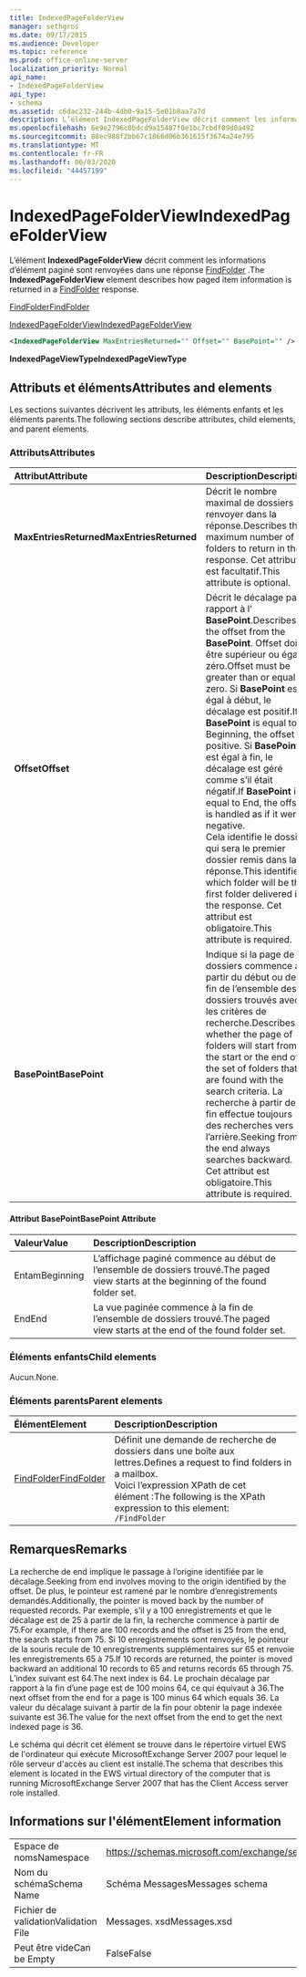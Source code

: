 ```yaml
---
title: IndexedPageFolderView
manager: sethgros
ms.date: 09/17/2015
ms.audience: Developer
ms.topic: reference
ms.prod: office-online-server
localization_priority: Normal
api_name:
- IndexedPageFolderView
api_type:
- schema
ms.assetid: c6dac232-244b-4db0-9a15-5e01b8aa7a7d
description: L’élément IndexedPageFolderView décrit comment les informations d’élément paginé sont renvoyées dans une réponse FindFolder.
ms.openlocfilehash: 6e9e2796c0bdcd9a15487f0e1bc7cbdf09d0a492
ms.sourcegitcommit: 88ec988f2bb67c1866d06b361615f3674a24e795
ms.translationtype: MT
ms.contentlocale: fr-FR
ms.lasthandoff: 06/03/2020
ms.locfileid: "44457199"
---
```

# <a name="indexedpagefolderview"></a><span data-ttu-id="714c1-103">IndexedPageFolderView</span><span class="sxs-lookup"><span data-stu-id="714c1-103">IndexedPageFolderView</span></span>

<span data-ttu-id="714c1-104">L’élément **IndexedPageFolderView** décrit comment les informations d’élément paginé sont renvoyées dans une réponse [FindFolder](findfolder.md) .</span><span class="sxs-lookup"><span data-stu-id="714c1-104">The **IndexedPageFolderView** element describes how paged item information is returned in a [FindFolder](findfolder.md) response.</span></span> 
  
[<span data-ttu-id="714c1-105">FindFolder</span><span class="sxs-lookup"><span data-stu-id="714c1-105">FindFolder</span></span>](findfolder.md)
  
[<span data-ttu-id="714c1-106">IndexedPageFolderView</span><span class="sxs-lookup"><span data-stu-id="714c1-106">IndexedPageFolderView</span></span>](indexedpagefolderview.md)
  
```xml
<IndexedPageFolderView MaxEntriesReturned="" Offset="" BasePoint="" />
```

 <span data-ttu-id="714c1-107">**IndexedPageViewType**</span><span class="sxs-lookup"><span data-stu-id="714c1-107">**IndexedPageViewType**</span></span>
## <a name="attributes-and-elements"></a><span data-ttu-id="714c1-108">Attributs et éléments</span><span class="sxs-lookup"><span data-stu-id="714c1-108">Attributes and elements</span></span>

<span data-ttu-id="714c1-109">Les sections suivantes décrivent les attributs, les éléments enfants et les éléments parents.</span><span class="sxs-lookup"><span data-stu-id="714c1-109">The following sections describe attributes, child elements, and parent elements.</span></span>
  
### <a name="attributes"></a><span data-ttu-id="714c1-110">Attributs</span><span class="sxs-lookup"><span data-stu-id="714c1-110">Attributes</span></span>

|<span data-ttu-id="714c1-111">**Attribut**</span><span class="sxs-lookup"><span data-stu-id="714c1-111">**Attribute**</span></span>|<span data-ttu-id="714c1-112">**Description**</span><span class="sxs-lookup"><span data-stu-id="714c1-112">**Description**</span></span>|
|:-----|:-----|
|<span data-ttu-id="714c1-113">**MaxEntriesReturned**</span><span class="sxs-lookup"><span data-stu-id="714c1-113">**MaxEntriesReturned**</span></span> <br/> |<span data-ttu-id="714c1-114">Décrit le nombre maximal de dossiers à renvoyer dans la réponse.</span><span class="sxs-lookup"><span data-stu-id="714c1-114">Describes the maximum number of folders to return in the response.</span></span> <span data-ttu-id="714c1-115">Cet attribut est facultatif.</span><span class="sxs-lookup"><span data-stu-id="714c1-115">This attribute is optional.</span></span>  <br/> |
|<span data-ttu-id="714c1-116">**Offset**</span><span class="sxs-lookup"><span data-stu-id="714c1-116">**Offset**</span></span> <br/> |<span data-ttu-id="714c1-117">Décrit le décalage par rapport à l' **BasePoint**.</span><span class="sxs-lookup"><span data-stu-id="714c1-117">Describes the offset from the **BasePoint**.</span></span> <span data-ttu-id="714c1-118">Offset doit être supérieur ou égal à zéro.</span><span class="sxs-lookup"><span data-stu-id="714c1-118">Offset must be greater than or equal to zero.</span></span> <span data-ttu-id="714c1-119">Si **BasePoint** est égal à début, le décalage est positif.</span><span class="sxs-lookup"><span data-stu-id="714c1-119">If **BasePoint** is equal to Beginning, the offset is positive.</span></span> <span data-ttu-id="714c1-120">Si **BasePoint** est égal à fin, le décalage est géré comme s’il était négatif.</span><span class="sxs-lookup"><span data-stu-id="714c1-120">If **BasePoint** is equal to End, the offset is handled as if it were negative.</span></span>  <br/> <span data-ttu-id="714c1-121">Cela identifie le dossier qui sera le premier dossier remis dans la réponse.</span><span class="sxs-lookup"><span data-stu-id="714c1-121">This identifies which folder will be the first folder delivered in the response.</span></span> <span data-ttu-id="714c1-122">Cet attribut est obligatoire.</span><span class="sxs-lookup"><span data-stu-id="714c1-122">This attribute is required.</span></span>  <br/> |
|<span data-ttu-id="714c1-123">**BasePoint**</span><span class="sxs-lookup"><span data-stu-id="714c1-123">**BasePoint**</span></span> <br/> |<span data-ttu-id="714c1-124">Indique si la page de dossiers commence à partir du début ou de la fin de l’ensemble des dossiers trouvés avec les critères de recherche.</span><span class="sxs-lookup"><span data-stu-id="714c1-124">Describes whether the page of folders will start from the start or the end of the set of folders that are found with the search criteria.</span></span> <span data-ttu-id="714c1-125">La recherche à partir de la fin effectue toujours des recherches vers l’arrière.</span><span class="sxs-lookup"><span data-stu-id="714c1-125">Seeking from the end always searches backward.</span></span> <span data-ttu-id="714c1-126">Cet attribut est obligatoire.</span><span class="sxs-lookup"><span data-stu-id="714c1-126">This attribute is required.</span></span>  <br/> |
   
#### <a name="basepoint-attribute"></a><span data-ttu-id="714c1-127">Attribut BasePoint</span><span class="sxs-lookup"><span data-stu-id="714c1-127">BasePoint Attribute</span></span>

|<span data-ttu-id="714c1-128">**Valeur**</span><span class="sxs-lookup"><span data-stu-id="714c1-128">**Value**</span></span>|<span data-ttu-id="714c1-129">**Description**</span><span class="sxs-lookup"><span data-stu-id="714c1-129">**Description**</span></span>|
|:-----|:-----|
|<span data-ttu-id="714c1-130">Entam</span><span class="sxs-lookup"><span data-stu-id="714c1-130">Beginning</span></span>  <br/> |<span data-ttu-id="714c1-131">L’affichage paginé commence au début de l’ensemble de dossiers trouvé.</span><span class="sxs-lookup"><span data-stu-id="714c1-131">The paged view starts at the beginning of the found folder set.</span></span>  <br/> |
|<span data-ttu-id="714c1-132">End</span><span class="sxs-lookup"><span data-stu-id="714c1-132">End</span></span>  <br/> |<span data-ttu-id="714c1-133">La vue paginée commence à la fin de l’ensemble de dossiers trouvé.</span><span class="sxs-lookup"><span data-stu-id="714c1-133">The paged view starts at the end of the found folder set.</span></span>  <br/> |
   
### <a name="child-elements"></a><span data-ttu-id="714c1-134">Éléments enfants</span><span class="sxs-lookup"><span data-stu-id="714c1-134">Child elements</span></span>

<span data-ttu-id="714c1-135">Aucun.</span><span class="sxs-lookup"><span data-stu-id="714c1-135">None.</span></span>
  
### <a name="parent-elements"></a><span data-ttu-id="714c1-136">Éléments parents</span><span class="sxs-lookup"><span data-stu-id="714c1-136">Parent elements</span></span>

|<span data-ttu-id="714c1-137">**Élément**</span><span class="sxs-lookup"><span data-stu-id="714c1-137">**Element**</span></span>|<span data-ttu-id="714c1-138">**Description**</span><span class="sxs-lookup"><span data-stu-id="714c1-138">**Description**</span></span>|
|:-----|:-----|
|[<span data-ttu-id="714c1-139">FindFolder</span><span class="sxs-lookup"><span data-stu-id="714c1-139">FindFolder</span></span>](findfolder.md) <br/> |<span data-ttu-id="714c1-140">Définit une demande de recherche de dossiers dans une boîte aux lettres.</span><span class="sxs-lookup"><span data-stu-id="714c1-140">Defines a request to find folders in a mailbox.</span></span>  <br/> <span data-ttu-id="714c1-141">Voici l’expression XPath de cet élément :</span><span class="sxs-lookup"><span data-stu-id="714c1-141">The following is the XPath expression to this element:</span></span>  <br/>  `/FindFolder` <br/> |
   
## <a name="remarks"></a><span data-ttu-id="714c1-142">Remarques</span><span class="sxs-lookup"><span data-stu-id="714c1-142">Remarks</span></span>

<span data-ttu-id="714c1-143">La recherche de end implique le passage à l’origine identifiée par le décalage.</span><span class="sxs-lookup"><span data-stu-id="714c1-143">Seeking from end involves moving to the origin identified by the offset.</span></span> <span data-ttu-id="714c1-144">De plus, le pointeur est ramené par le nombre d’enregistrements demandés.</span><span class="sxs-lookup"><span data-stu-id="714c1-144">Additionally, the pointer is moved back by the number of requested records.</span></span> <span data-ttu-id="714c1-145">Par exemple, s’il y a 100 enregistrements et que le décalage est de 25 à partir de la fin, la recherche commence à partir de 75.</span><span class="sxs-lookup"><span data-stu-id="714c1-145">For example, if there are 100 records and the offset is 25 from the end, the search starts from 75.</span></span> <span data-ttu-id="714c1-146">Si 10 enregistrements sont renvoyés, le pointeur de la souris recule de 10 enregistrements supplémentaires sur 65 et renvoie les enregistrements 65 à 75.</span><span class="sxs-lookup"><span data-stu-id="714c1-146">If 10 records are returned, the pointer is moved backward an additional 10 records to 65 and returns records 65 through 75.</span></span> <span data-ttu-id="714c1-147">L’index suivant est 64.</span><span class="sxs-lookup"><span data-stu-id="714c1-147">The next index is 64.</span></span> <span data-ttu-id="714c1-148">Le prochain décalage par rapport à la fin d’une page est de 100 moins 64, ce qui équivaut à 36.</span><span class="sxs-lookup"><span data-stu-id="714c1-148">The next offset from the end for a page is 100 minus 64 which equals 36.</span></span> <span data-ttu-id="714c1-149">La valeur du décalage suivant à partir de la fin pour obtenir la page indexée suivante est 36.</span><span class="sxs-lookup"><span data-stu-id="714c1-149">The value for the next offset from the end to get the next indexed page is 36.</span></span>
  
<span data-ttu-id="714c1-150">Le schéma qui décrit cet élément se trouve dans le répertoire virtuel EWS de l'ordinateur qui exécute MicrosoftExchange Server 2007 pour lequel le rôle serveur d'accès au client est installé.</span><span class="sxs-lookup"><span data-stu-id="714c1-150">The schema that describes this element is located in the EWS virtual directory of the computer that is running MicrosoftExchange Server 2007 that has the Client Access server role installed.</span></span>
  
## <a name="element-information"></a><span data-ttu-id="714c1-151">Informations sur l'élément</span><span class="sxs-lookup"><span data-stu-id="714c1-151">Element information</span></span>

|||
|:-----|:-----|
|<span data-ttu-id="714c1-152">Espace de noms</span><span class="sxs-lookup"><span data-stu-id="714c1-152">Namespace</span></span>  <br/> |https://schemas.microsoft.com/exchange/services/2006/messages  <br/> |
|<span data-ttu-id="714c1-153">Nom du schéma</span><span class="sxs-lookup"><span data-stu-id="714c1-153">Schema Name</span></span>  <br/> |<span data-ttu-id="714c1-154">Schéma Messages</span><span class="sxs-lookup"><span data-stu-id="714c1-154">Messages schema</span></span>  <br/> |
|<span data-ttu-id="714c1-155">Fichier de validation</span><span class="sxs-lookup"><span data-stu-id="714c1-155">Validation File</span></span>  <br/> |<span data-ttu-id="714c1-156">Messages. xsd</span><span class="sxs-lookup"><span data-stu-id="714c1-156">Messages.xsd</span></span>  <br/> |
|<span data-ttu-id="714c1-157">Peut être vide</span><span class="sxs-lookup"><span data-stu-id="714c1-157">Can be Empty</span></span>  <br/> |<span data-ttu-id="714c1-158">False</span><span class="sxs-lookup"><span data-stu-id="714c1-158">False</span></span>  <br/> |
   

